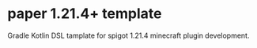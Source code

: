 # paper 1.21.4+ template
Gradle Kotlin DSL tamplate for spigot 1.21.4 minecraft plugin development.
